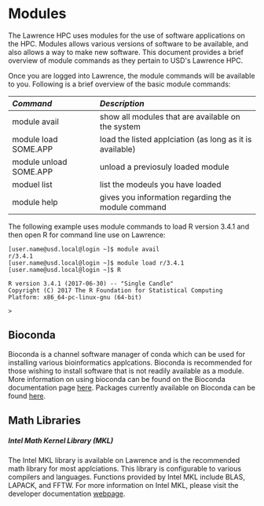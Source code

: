# Modules

The Lawrence HPC uses modules for the use of software applications on the HPC. Modules allows various versions of software to be available, and also allows a way to make new software. This document provides a brief overview of module commands as they pertain to USD's Lawrence HPC.

Once you are logged into Lawrence, the module commands will be available to you. Following is a brief overview of the basic module commands:

| _Command_ | _Description_ |
| :--- | :--- |
| module avail | show all modules that are available on the system |
| module load SOME.APP | load the listed applciation \(as long as it is available\) |
| module unload SOME.APP | unload a previosuly loaded module |
| moduel list | list the modeuls you have loaded |
| module help | gives you information regarding the module command |

The following example uses module commands to load R version 3.4.1 and then open R for command line use on Lawrence:

```
[user.name@usd.local@login ~]$ module avail
r/3.4.1
[user.name@usd.local@login ~]$ module load r/3.4.1 
[user.name@usd.local@login ~]$ R

R version 3.4.1 (2017-06-30) -- "Single Candle"
Copyright (C) 2017 The R Foundation for Statistical Computing
Platform: x86_64-pc-linux-gnu (64-bit)

>
```

## Bioconda

Bioconda is a channel software manager of conda which can be used for installing various bioinformatics applcations. Bioconda is recommended for those wishing to install software that is not readily available as a module. More information on using bioconda can be found on the Bioconda documentation page [here](https://bioconda.github.io/). Packages currently available on Bioconda can be found [here](https://bioconda.github.io/recipes.html#recipes).

## Math Libraries

##### Intel Math Kernel Library \(MKL\)

The Intel MKL library is available on Lawrence and is the recommended math library for most applciations. This library is configurable to various compilers and languages. Functions provided by Intel MKL include BLAS, LAPACK, and FFTW. For more information on Intel MKL, please visit the developer documentation [webpage](https://software.intel.com/en-us/mkl/documentation).

